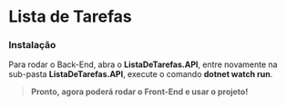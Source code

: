# **Lista de Tarefas**

### Instalação
Para rodar o Back-End, abra o **ListaDeTarefas.API**, entre novamente na sub-pasta **ListaDeTarefas.API**, execute o comando **dotnet watch run**.
> **Pronto, agora poderá rodar o Front-End e usar o projeto!**
